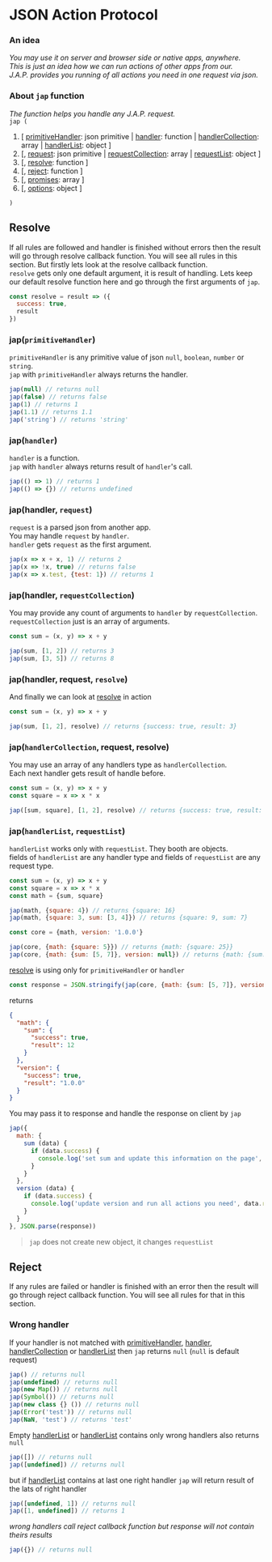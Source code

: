 # JSON Action Protocol
### An idea
*You may use it on server and browser side or native apps, anywhere.  
This is just an idea how we can run actions of other apps from our.  
J.A.P. provides you running of all actions you need in one request via json.*
### About `jap` function
*The function helps you handle any J.A.P. request.*  
`jap (`  
1. \[ [primitiveHandler](#japprimitivehandler): json primitive | [handler](#japhandler): function | [handlerCollection](#japhandlercollection-request-resolve): array | [handlerList](#japhandlerlist-requestlist): object \]
2. \[, [request](#japhandler-request): json primitive | [requestCollection](#japhandler-requestCollection): array | [requestList](#japhandlerlist-requestlist): object \]  
3. \[, [resolve](#resolve): function \]
4. \[, [reject](#reject): function \]
5. \[, [promises](#promises): array \]
6. \[, [options](#options): object \]

`)`
## Resolve
If all rules are followed and handler is finished without errors then the result will go
through resolve callback function.
You will see all rules in this section.
But firstly lets look at the resolve callback function.  
`resolve` gets only one default argument, it is result of handling.
Lets keep our default resolve function here and go through the first arguments of `jap`.
```javascript
const resolve = result => ({
  success: true,
  result
})
```
### jap(`primitiveHandler`)
`primitiveHandler` is any primitive value of json `null`, `boolean`, `number` or `string`.  
`jap` with `primitiveHandler` always returns the handler.
```javascript
jap(null) // returns null
jap(false) // returns false
jap(1) // returns 1
jap(1.1) // returns 1.1
jap('string') // returns 'string'
``` 
### jap(`handler`)
`handler` is a function.  
`jap` with `handler` always returns result of `handler`'s call.
```javascript
jap(() => 1) // returns 1
jap(() => {}) // returns undefined
``` 
### jap(handler, `request`)
`request` is a parsed json from another app.  
You may handle `request` by `handler`.  
`handler` gets `request` as the first argument.
```javascript
jap(x => x + x, 1) // returns 2
jap(x => !x, true) // returns false
jap(x => x.test, {test: 1}) // returns 1
```
### jap(handler, `requestCollection`)
You may provide any count of arguments to `handler` by `requestCollection`.  
`requestCollection` just is an array of arguments.
```javascript
const sum = (x, y) => x + y

jap(sum, [1, 2]) // returns 3
jap(sum, [3, 5]) // returns 8
```
### jap(handler, request, `resolve`)
And finally we can look at [resolve](#resolve) in action
```javascript
const sum = (x, y) => x + y

jap(sum, [1, 2], resolve) // returns {success: true, result: 3}
```
### jap(`handlerCollection`, request, resolve)
You may use an array of any handlers type as `handlerCollection`.  
Each next handler gets result of handle before.
```javascript
const sum = (x, y) => x + y
const square = x => x * x

jap([sum, square], [1, 2], resolve) // returns {success: true, result: 9}
```
### jap(`handlerList`, `requestList`)
`handlerList` works only with `requestList`. They booth are objects.  
fields of `handlerList` are any handler type and fields of `requestList` are any request type.
```javascript
const sum = (x, y) => x + y
const square = x => x * x
const math = {sum, square}

jap(math, {square: 4}) // returns {square: 16}
jap(math, {square: 3, sum: [3, 4]}) // returns {square: 9, sum: 7}

const core = {math, version: '1.0.0'}

jap(core, {math: {square: 5}}) // returns {math: {square: 25}}
jap(core, {math: {sum: [5, 7]}, version: null}) // returns {math: {sum: 12}, version: '1.0.0'}
```
[resolve](#resolve) is using only for `primitiveHandler` or `handler`

```javascript
const response = JSON.stringify(jap(core, {math: {sum: [5, 7]}, version: null}, resolve))
```
returns
```json
{
  "math": {
    "sum": {
      "success": true,
      "result": 12
    }
  },
  "version": {
    "success": true,
    "result": "1.0.0"
  }
}
```
You may pass it to response and handle the response on client by `jap`
```javascript
jap({
  math: {
    sum (data) {
      if (data.success) {
        console.log('set sum and update this information on the page', data.result)
      }
    }
  },
  version (data) {
    if (data.success) {
      console.log('update version and run all actions you need', data.result)
    }
  }
}, JSON.parse(response))
```

> `jap` does not create new object, it changes `requestList`

## Reject
If any rules are failed or handler is finished with an error then the result will go
through reject callback function.
You will see all rules for that in this section.
### Wrong handler
If your handler is not matched with [primitiveHandler](#primitiveHandler), [handler](#handler), [handlerCollection](#handlerCollection) or [handlerList](#handlerList)
then `jap` returns `null` (`null` is default request)
```javascript
jap() // returns null
jap(undefined) // returns null
jap(new Map()) // returns null
jap(Symbol()) // returns null
jap(new class {} ()) // returns null
jap(Error('test')) // returns null
jap(NaN, 'test') // returns 'test'
``` 
Empty [handlerList](#handlerList) or [handlerList](#handlerList) contains only wrong handlers
also returns `null`
```javascript
jap([]) // returns null
jap([undefined]) // returns null
```
but if [handlerList](#handlerList) contains at last one right handler `jap` will return
result of the lats of right handler
```javascript
jap([undefined, 1]) // returns null
jap([1, undefined]) // returns 1
```
*wrong handlers call reject callback function but response will not contain theirs results*


```javascript
jap({}) // returns null
```